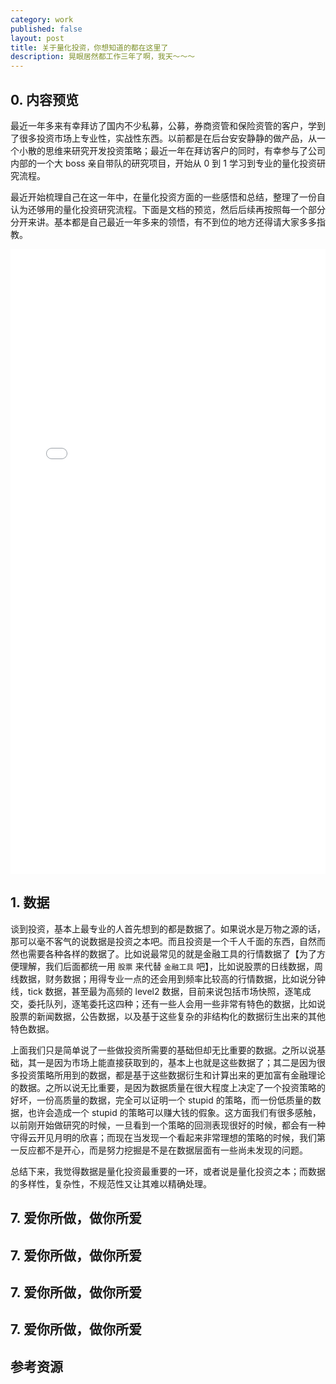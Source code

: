 ```yaml
---
category: work
published: false
layout: post
title: 关于量化投资，你想知道的都在这里了
description: 晃眼居然都工作三年了啊，我天～～～
---
```



## 0. 内容预览

最近一年多来有幸拜访了国内不少私募，公募，券商资管和保险资管的客户，学到了很多投资市场上专业性，实战性东西。以前都是在后台安安静静的做产品，从一个小散的思维来研究开发投资策略；最近一年在拜访客户的同时，有幸参与了公司内部的一个大 boss 亲自带队的研究项目，开始从 0 到 1 学习到专业的量化投资研究流程。

最近开始梳理自己在这一年中，在量化投资方面的一些感悟和总结，整理了一份自认为还够用的量化投资研究流程。下面是文档的预览，然后后续再按照每一个部分分开来讲。基本都是自己最近一年多来的领悟，有不到位的地方还得请大家多多指教。

<embed src="../files/量化投资研究流程.pdf" width="100%" height="1000px">


## 1. 数据

谈到投资，基本上最专业的人首先想到的都是数据了。如果说水是万物之源的话，那可以毫不客气的说数据是投资之本吧。而且投资是一个千人千面的东西，自然而然也需要各种各样的数据了。比如说最常见的就是金融工具的行情数据了【为了方便理解，我们后面都统一用 `股票` 来代替 `金融工具` 吧】，比如说股票的日线数据，周线数据，财务数据；用得专业一点的还会用到频率比较高的行情数据，比如说分钟线，tick 数据，甚至最为高频的 level2 数据，目前来说包括市场快照，逐笔成交，委托队列，逐笔委托这四种；还有一些人会用一些非常有特色的数据，比如说股票的新闻数据，公告数据，以及基于这些复杂的非结构化的数据衍生出来的其他特色数据。

上面我们只是简单说了一些做投资所需要的基础但却无比重要的数据。之所以说基础，其一是因为市场上能直接获取到的，基本上也就是这些数据了；其二是因为很多投资策略所用到的数据，都是基于这些数据衍生和计算出来的更加富有金融理论的数据。之所以说无比重要，是因为数据质量在很大程度上决定了一个投资策略的好坏，一份高质量的数据，完全可以证明一个 stupid 的策略，而一份低质量的数据，也许会造成一个 stupid 的策略可以赚大钱的假象。这方面我们有很多感触，以前刚开始做研究的时候，一旦看到一个策略的回测表现很好的时候，都会有一种守得云开见月明的欣喜；而现在当发现一个看起来非常理想的策略的时候，我们第一反应都不是开心，而是努力挖掘是不是在数据层面有一些尚未发现的问题。


总结下来，我觉得数据是量化投资最重要的一环，或者说是量化投资之本；而数据的多样性，复杂性，不规范性又让其难以精确处理。


## 7. 爱你所做，做你所爱

## 7. 爱你所做，做你所爱

## 7. 爱你所做，做你所爱

## 7. 爱你所做，做你所爱


## 参考资源


